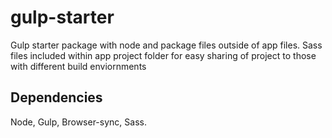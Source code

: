# gulp-starter

Gulp starter package with node and package files outside of app files. Sass files included within app project folder for easy sharing of project to those with different build enviornments

## Dependencies

Node, Gulp, Browser-sync, Sass. 